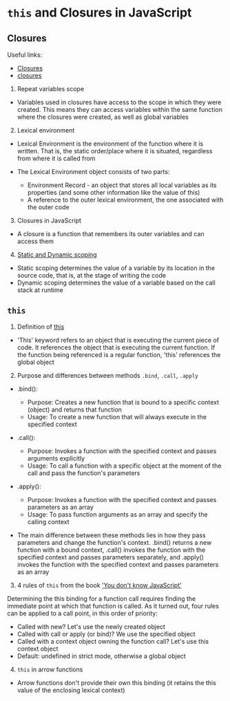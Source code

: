 # `this` and Closures in JavaScript

## Closures

Useful links:

- [Closures](https://developer.mozilla.org/en-US/docs/Web/JavaScript/Closures)
- [closures](https://uk.javascript.info/closure)

1. Repeat variables scope

- Variables used in closures have access to the scope in which they were created. This means they can access variables within the same function where the closures were created, as well as global variables

2. Lexical environment

- Lexical Environment is the environment of the function where it is written. That is, the static order/place where it is situated, regardless from where it is called from

- The Lexical Environment object consists of two parts:
  - Environment Record - an object that stores all local variables as its properties (and some other information like the value of this)
  - A reference to the outer lexical environment, the one associated with the outer code

3. Closures in JavaScript

- A closure is a function that remembers its outer variables and can access them

4. [Static and Dynamic scoping](https://www.linkedin.com/pulse/static-dynamic-scoping-javascript-wafula-allan/)

- Static scoping determines the value of a variable by its location in the source code, that is, at the stage of writing the code
- Dynamic scoping determines the value of a variable based on the call stack at runtime

## `this`

1. Definition of [this](https://developer.mozilla.org/en-US/docs/Web/JavaScript/Reference/Operators/this)

- 'This' keyword refers to an object that is executing the current piece of code. It references the object that is executing the current function. If the function being referenced is a regular function, 'this' references the global object

2. Purpose and differences between methods `.bind`, `.call`, `.apply`

- .bind():

  - Purpose: Creates a new function that is bound to a specific context (object) and returns that function
  - Usage: To create a new function that will always execute in the specified context

- .call():

  - Purpose: Invokes a function with the specified context and passes arguments explicitly
  - Usage: To call a function with a specific object at the moment of the call and pass the function's parameters

- .apply():

  - Purpose: Invokes a function with the specified context and passes parameters as an array
  - Usage: To pass function arguments as an array and specify the calling context

- The main difference between these methods lies in how they pass parameters and change the function's context. .bind() returns a new function with a bound context, .call() invokes the function with the specified context and passes parameters separately, and .apply() invokes the function with the specified context and passes parameters as an array

3. 4 rules of `this` from the book ['You don't know JavaScript'](https://github.com/azat-io/you-dont-know-js-ru/blob/master/this%20%26%20object%20prototypes/README.md#you-dont-know-js-this--object-prototypes)

Determining the this binding for a function call requires finding the immediate point at which that function is called. As it turned out, four rules can be applied to a call point, in this order of priority:

- Called with new? Let's use the newly created object
- Called with call or apply (or bind)? We use the specified object
- Called with a context object owning the function call? Let's use this context object
- Default: undefined in strict mode, otherwise a global object

4. `this` in arrow functions

- Arrow functions don't provide their own this binding (it retains the this value of the enclosing lexical context)
